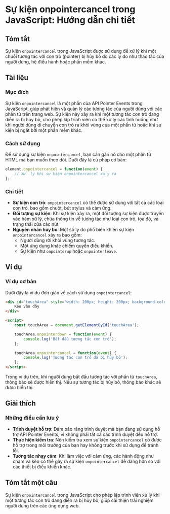 <!--
Meta Description: # Sự kiện onpointercancel trong JavaScript: Hướng dẫn chi tiết ## Tóm tắt Sự kiện `onpointercancel` trong JavaScript được sử dụng để xử lý khi một chu...
Meta Keywords: kiện, onpointercancel, tác, một, tương
-->

# Sự kiện onpointercancel trong JavaScript: Hướng dẫn chi tiết

## Tóm tắt
Sự kiện `onpointercancel` trong JavaScript được sử dụng để xử lý khi một chuỗi tương tác với con trỏ (pointer) bị hủy bỏ do các lý do như thao tác của người dùng, hệ điều hành hoặc phần mềm khác.

## Tài liệu
### Mục đích
Sự kiện `onpointercancel` là một phần của API Pointer Events trong JavaScript, giúp phát hiện và quản lý các tương tác của người dùng với các phần tử trên trang web. Sự kiện này xảy ra khi một tương tác con trỏ đang diễn ra bị hủy bỏ, cho phép lập trình viên có thể xử lý các tình huống như khi người dùng di chuyển con trỏ ra khỏi vùng của một phần tử hoặc khi sự kiện bị ngắt bởi một phần mềm khác.

### Cách sử dụng
Để sử dụng sự kiện `onpointercancel`, bạn cần gán nó cho một phần tử HTML mà bạn muốn theo dõi. Dưới đây là cú pháp cơ bản:

```javascript
element.onpointercancel = function(event) {
    // Xử lý khi sự kiện onpointercancel xảy ra
};
```

### Chi tiết
- **Sự kiện con trỏ**: `onpointercancel` có thể được sử dụng với tất cả các loại con trỏ, bao gồm chuột, bút stylus và cảm ứng.
- **Đối tượng sự kiện**: Khi sự kiện xảy ra, một đối tượng sự kiện được truyền vào hàm xử lý, chứa thông tin về tương tác như loại con trỏ, tọa độ, và trạng thái của các nút.
- **Nguyên nhân hủy bỏ**: Một số lý do phổ biến khiến sự kiện `onpointercancel` xảy ra bao gồm:
  - Người dùng rời khỏi vùng tương tác.
  - Một ứng dụng khác chiếm quyền điều khiển.
  - Sự kiện như `onpointerup` hoặc `onpointerleave`.

## Ví dụ
### Ví dụ cơ bản
Dưới đây là ví dụ đơn giản về cách sử dụng `onpointercancel`:

```html
<div id="touchArea" style="width: 200px; height: 200px; background-color: lightblue;">
    Kéo vào đây
</div>

<script>
    const touchArea = document.getElementById('touchArea');

    touchArea.onpointerdown = function(event) {
        console.log('Bắt đầu tương tác con trỏ');
    };

    touchArea.onpointercancel = function(event) {
        console.log('Tương tác con trỏ đã bị hủy bỏ');
    };
</script>
```

Trong ví dụ trên, khi người dùng bắt đầu tương tác với phần tử `touchArea`, thông báo sẽ được hiển thị. Nếu sự tương tác bị hủy bỏ, thông báo khác sẽ được hiển thị.

## Giải thích
### Những điều cần lưu ý
- **Trình duyệt hỗ trợ**: Đảm bảo rằng trình duyệt mà bạn đang sử dụng hỗ trợ API Pointer Events, vì không phải tất cả các trình duyệt đều hỗ trợ.
- **Thực hiện kiểm tra**: Nên kiểm tra xem sự kiện `onpointercancel` có được hỗ trợ trong môi trường của bạn hay không trước khi sử dụng để tránh lỗi.
- **Tương tác nhạy cảm**: Khi làm việc với cảm ứng, các hành động như chạm và kéo có thể gây ra sự kiện `onpointercancel` dễ dàng hơn so với các thiết bị điều khiển khác.

## Tóm tắt một câu
Sự kiện `onpointercancel` trong JavaScript cho phép lập trình viên xử lý khi một tương tác con trỏ đang diễn ra bị hủy bỏ, giúp cải thiện trải nghiệm người dùng trên các ứng dụng web.